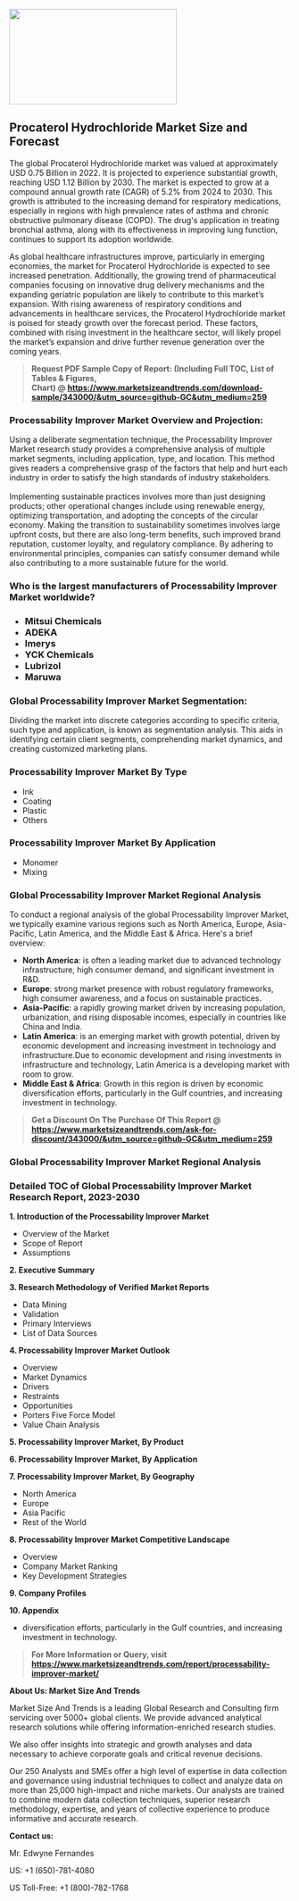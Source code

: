 <p><img class="alignnone size-medium wp-image-20088" src="https://ffe5etoiles.com/wp-content/uploads/2024/12/MST1-300x171.png" alt="" width="300" height="171" /></p><h2>Procaterol Hydrochloride Market Size and Forecast</h2><p>The global Procaterol Hydrochloride market was valued at approximately USD 0.75 Billion in 2022. It is projected to experience substantial growth, reaching USD 1.12 Billion by 2030. The market is expected to grow at a compound annual growth rate (CAGR) of 5.2% from 2024 to 2030. This growth is attributed to the increasing demand for respiratory medications, especially in regions with high prevalence rates of asthma and chronic obstructive pulmonary disease (COPD). The drug's application in treating bronchial asthma, along with its effectiveness in improving lung function, continues to support its adoption worldwide.</p><p>As global healthcare infrastructures improve, particularly in emerging economies, the market for Procaterol Hydrochloride is expected to see increased penetration. Additionally, the growing trend of pharmaceutical companies focusing on innovative drug delivery mechanisms and the expanding geriatric population are likely to contribute to this market’s expansion. With rising awareness of respiratory conditions and advancements in healthcare services, the Procaterol Hydrochloride market is poised for steady growth over the forecast period. These factors, combined with rising investment in the healthcare sector, will likely propel the market’s expansion and drive further revenue generation over the coming years.</p></p><blockquote id="" class=""><strong>Request PDF Sample Copy of Report: (Including Full TOC, List of Tables &amp; Figures, Chart)&nbsp;@&nbsp;<strong><a href="https://www.marketsizeandtrends.com/download-sample/343000/&utm_source=github-GC&utm_medium=259" target="_blank">https://www.marketsizeandtrends.com/download-sample/343000/&utm_source=github-GC&utm_medium=259</a></strong></strong></blockquote><h3 id="" class="">Processability Improver Market&nbsp;Overview and Projection:</h3><p id="" class="">Using a deliberate segmentation technique, the Processability Improver Market research study provides a comprehensive analysis of multiple market segments, including application, type, and location. This method gives readers a comprehensive grasp of the factors that help and hurt each industry in order to satisfy the high standards of industry stakeholders. <br /> <br />Implementing sustainable practices involves more than just designing products; other operational changes include using renewable energy, optimizing transportation, and adopting the concepts of the circular economy. Making the transition to sustainability sometimes involves large upfront costs, but there are also long-term benefits, such improved brand reputation, customer loyalty, and regulatory compliance. By adhering to environmental principles, companies can satisfy consumer demand while also contributing to a more sustainable future for the world.</p><h3 id="" class="">Who is the largest manufacturers of&nbsp;Processability Improver Market worldwide?</h3><h3 class=""><p><ul><li>Mitsui Chemicals </li><li> ADEKA </li><li> Imerys </li><li> YCK Chemicals </li><li> Lubrizol </li><li> Maruwa</li></ul></p></h3><h3 id="" class="">Global&nbsp;Processability Improver Market Segmentation:</h3><p id="" class="">Dividing the market into discrete categories according to specific criteria, such type and application, is known as segmentation analysis. This aids in identifying certain client segments, comprehending market dynamics, and creating customized marketing plans.</p><h3 id="" class="">Processability Improver Market&nbsp;By Type</h3><p><p><ul><li>Ink</li><li> Coating</li><li> Plastic</li><li> Others</p></li></ul></p></p><h3 id="" class="">Processability Improver Market&nbsp;By Application</h3><p class=""><p><ul><li>Monomer</li><li> Mixing</li></ul></p></p><h3 id="" class="">Global Processability Improver Market Regional Analysis</h3><p id="" class="">To conduct a regional analysis of the global Processability Improver Market, we typically examine various regions such as North America, Europe, Asia-Pacific, Latin America, and the Middle East &amp; Africa. Here's a brief overview:</p><ul><li><strong>North America</strong>: is often a leading market due to advanced technology infrastructure, high consumer demand, and significant investment in R&amp;D.</li><li><strong>Europe</strong>: strong market presence with robust regulatory frameworks, high consumer awareness, and a focus on sustainable practices.</li><li><strong>Asia-Pacific</strong>: a rapidly growing market driven by increasing population, urbanization, and rising disposable incomes, especially in countries like China and India.</li><li><strong>Latin America</strong>: is an emerging market with growth potential, driven by economic development and increasing investment in technology and infrastructure.Due to economic development and rising investments in infrastructure and technology, Latin America is a developing market with room to grow.</li><li><strong>Middle East &amp; Africa</strong>: Growth in this region is driven by economic diversification efforts, particularly in the Gulf countries, and increasing investment in technology.</li></ul><blockquote id="" class=""><strong>Get a Discount On The Purchase Of This Report @ <strong><a href="https://www.marketsizeandtrends.com/ask-for-discount/343000/&utm_source=github-GC&utm_medium=259" target="_blank">https://www.marketsizeandtrends.com/ask-for-discount/343000/&utm_source=github-GC&utm_medium=259</a></strong></strong></blockquote><h3 id="" class="">Global Processability Improver Market Regional Analysis</h3><h3 id="" class="">Detailed TOC of Global Processability Improver Market Research Report, 2023-2030</h3><p id="" class=""><strong>1. Introduction of the Processability Improver Market</strong></p><ul><li>Overview of the Market</li><li>Scope of Report</li><li>Assumptions</li></ul><p id="" class=""><strong>2. Executive Summary</strong></p><p id="" class=""><strong>3. Research Methodology of Verified Market Reports</strong></p><ul><li>Data Mining</li><li>Validation</li><li>Primary Interviews</li><li>List of Data Sources</li></ul><p id="" class=""><strong>4. Processability Improver Market Outlook</strong></p><ul><li>Overview</li><li>Market Dynamics</li><li>Drivers</li><li>Restraints</li><li>Opportunities</li><li>Porters Five Force Model</li><li>Value Chain Analysis</li></ul><p id="" class=""><strong>5. Processability Improver Market, By Product</strong></p><p id="" class=""><strong>6. Processability Improver Market, By Application</strong></p><p id="" class=""><strong>7. Processability Improver Market, By Geography</strong></p><ul><li>North America</li><li>Europe</li><li>Asia Pacific</li><li>Rest of the World</li></ul><p id="" class=""><strong>8. Processability Improver Market Competitive Landscape</strong></p><ul><li>Overview</li><li>Company Market Ranking</li><li>Key Development Strategies</li></ul><p id="" class=""><strong>9. Company Profiles</strong></p><p id="" class=""><strong>10. Appendix</strong></p><ul><li>diversification efforts, particularly in the Gulf countries, and increasing investment in technology.</li></ul><blockquote id="" class=""><strong>For More Information or Query, visit <strong><strong><a href="https://www.marketsizeandtrends.com/report/processability-improver-market/" target="_blank">https://www.marketsizeandtrends.com/report/processability-improver-market/</a></strong></strong></strong></blockquote><p id="" class=""><strong>About Us: Market Size And Trends</strong></p><p id="" class="">Market Size And Trends is a leading Global Research and Consulting firm servicing over 5000+ global clients. We provide advanced analytical research solutions while offering information-enriched research studies.</p><p id="" class="">We also offer insights into strategic and growth analyses and data necessary to achieve corporate goals and critical revenue decisions.</p><p id="" class="">Our 250 Analysts and SMEs offer a high level of expertise in data collection and governance using industrial techniques to collect and analyze data on more than 25,000 high-impact and niche markets. Our analysts are trained to combine modern data collection techniques, superior research methodology, expertise, and years of collective experience to produce informative and accurate research.</p><p id="" class=""><strong>Contact us:</strong></p><p id="" class="">Mr. Edwyne Fernandes</p><p id="" class="">US: +1 (650)-781-4080</p><p id="" class="">US Toll-Free: +1 (800)-782-1768</p>
